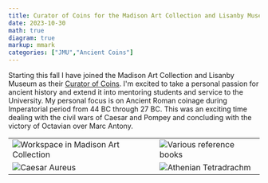 ```yaml
---
title: Curator of Coins for the Madison Art Collection and Lisanby Museum
date: 2023-10-30
math: true
diagram: true
markup: mmark
categories: ["JMU","Ancient Coins"]
---
```


Starting this fall I have joined the Madison Art Collection and Lisanby Museum as their [Curator of Coins](https://www.jmu.edu/madisonart/people/index.shtml). 
I'm excited to take a personal passion for ancient history and extend it into mentoring students and service to the University.
My personal focus is on Ancient Roman coinage during Imperatorial period from 44 BC through 27 BC. This was an exciting time dealing with the civil wars of Caesar and Pompey and concluding with the victory of Octavian over Marc Antony.

<table width="99%">
 <tr>
  <td><img src="/img/workstation.jpg" alt="Workspace in Madison Art Collection" width=""></td>
  <td><img src="/img/coin-books.jpg" alt="Various reference books" width=""></td>
 </tr>
 <tr>
  <td><img src="/img/caesar-aureus.jpg" alt="Caesar Aureus" width=""></td>
  <td><img src="/img/athens-owl.jpg" alt="Athenian Tetradrachm" width=""></td>
 </tr>
</table>